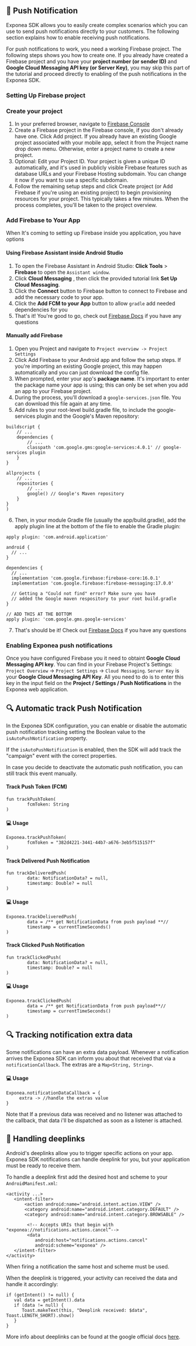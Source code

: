 ## 📣  Push Notification

Exponea SDK allows you to easily create complex scenarios which you can use to send push notifications directly to your customers. The following section explains how to enable receiving push notifications.

For push notifications to work, you need a working Firebase project. The following steps shows you how to create one. If you already have created a Firebase project and you have your **project number (or sender ID)** and **Google Cloud Messaging API key (or Server Key)**, you may skip this part of the tutorial and proceed directly to enabling of the push notifications in the Exponea SDK.

### Setting Up  Firebase project

### Create your project
1. In your preferred browser, navigate to [Firebase Console](https://console.firebase.google.com/u/0/)
2. Create a Firebase project in the Firebase console, if you don't already have one. Click Add project. If you already have an existing Google project associated with your mobile app, select it from the Project name drop down menu. Otherwise, enter a project name to create a new project.
3. Optional: Edit your Project ID. Your project is given a unique ID automatically, and it's used in publicly visible Firebase features such as database URLs and your Firebase Hosting subdomain. You can change it now if you want to use a specific subdomain.
4. Follow the remaining setup steps and click Create project (or Add Firebase if you're using an existing project) to begin provisioning resources for your project. This typically takes a few minutes. When the process completes, you'll be taken to the project overview.


### Add Firebase to Your App

When It's coming to setting up Firebase inside you application, you have options

#### Using Firebase Assistant inside Android Studio
  1. To open the Firebase Assistant in Android Studio:
  **Click Tools**  > **Firebase** to open the `Assistant window`.
  2. Click **Cloud Messaging** , then click the provided tutorial link **Set Up Cloud Messaging**.
  3. Click the **Connect** button to Firebase button to connect to Firebase and add the necessary code to your app.
  4.  Click the **Add FCM to your App** button to allow `gradle` add needed dependencies for you
  5. That's it! You're good to go, check out [Firebase Docs](https://firebase.google.com/docs/android/setup?authuser=0) if you have any questions

#### Manually add Firebase
  1. Open you Project and navigate to `Project overview -> Project Settings`
  2. Click Add Firebase to your Android app and follow the setup steps. If you're importing an existing Google project, this may happen automatically and you can just download the config file.
  3. When prompted, enter your app's **package name**. It's important to enter the package name your app is using; this can only be set when you add an app to your Firebase project.
  4. During the process, you'll download a `google-services.json` file. You can download this file again at any time.
  5. Add rules to your root-level build.gradle file, to include the google-services plugin and the Google's Maven repository:
  ```
  buildscript {
      // ...
      dependencies {
          // ...
          classpath 'com.google.gms:google-services:4.0.1' // google-services plugin
      }
  }

  allprojects {
      // ...
      repositories {
          // ...
          google() // Google's Maven repository
      }
  }
  )
  ```

6. Then, in your module Gradle file (usually the app/build.gradle), add the apply plugin line at the bottom of the file to enable the Gradle plugin:

  ```
  apply plugin: 'com.android.application'

  android {
    // ...
  }

  dependencies {
    // ...
    implementation 'com.google.firebase:firebase-core:16.0.1'
    implementation 'com.google.firebase:firebase-messaging:17.0.0'

    // Getting a "Could not find" error? Make sure you have
    // added the Google maven respository to your root build.gradle
  }

  // ADD THIS AT THE BOTTOM
  apply plugin: 'com.google.gms.google-services'

  ```

7. That's should be it! Check out [Firebase Docs](https://firebase.google.com/docs/android/setup?authuser=0) if you have any questions


  ### Enabling Exponea push notifications
Once you have configured Firebase you it need to obtaint **Google Cloud Messaging API key**. You can find in your Firebase Project's Settings: `Project Overview` -> `Project Settings` -> `Cloud Messaging`. `Server Key` is your **Google Cloud Messaging API Key**. All you need to do is to enter this key in the input field on the **Project / Settings / Push Notifications** in the Exponea web application.

## 🔍 Automatic track Push Notification

In the Exponea SDK configuration, you can enable or disable the automatic push notification tracking setting the Boolean value to the `isAutoPushNotification` property.

If the `isAutoPushNotification` is enabled, then the SDK will add track the "campaign" event with the correct properties.

In case you decide to deactivate the automatic push notification, you can still track this event manually.

#### Track Push Token (FCM)

```
fun trackPushToken(
        fcmToken: String
)
```
#### 💻 Usage

```
Exponea.trackPushToken(
        fcmToken = "382d4221-3441-44b7-a676-3eb5f515157f"
)
```

#### Track Delivered Push Notification

```
fun trackDeliveredPush(
        data: NotificationData? = null,
        timestamp: Double? = null
)
```

#### 💻 Usage

```
Exponea.trackDeliveredPush(
        data = /** get NotificationData from push payload **//
        timestamp = currentTimeSeconds()
)
```

#### Track Clicked Push Notification

```
fun trackClickedPush(
        data: NotificationData? = null,
        timestamp: Double? = null
)
```

#### 💻 Usage

```
Exponea.trackClickedPush(
        data = /** get NotificationData from push payload**//
        timestamp = currentTimeSeconds()
)
```
## 🔍 Tracking notification extra data
  Some notifications can have an extra data payload. Whenever a notification arrives the Exponea SDK can inform you about that received that via a `notificationCallback`. The extras are a `Map<String, String>`.

#### 💻 Usage

```
Exponea.notificationDataCallback = {
     extra -> //handle the extras value
}
```

Note that If a previous data was received and no listener was attached to the callback, that data i'll be dispatched as soon as a listener is attached.

## 🔗 Handling deeplinks
Android's deeplinks allow you to trigger specific actions on your app. Exponea SDK notifications can handle deeplink for you, but your application must be ready to receive them.

To handle a deeplink first add the desired host and scheme to your `AndroidManifest.xml`:
```
<activity ...>
   <intent-filter>
       <action android:name="android.intent.action.VIEW" />
       <category android:name="android.intent.category.DEFAULT" />
       <category android:name="android.intent.category.BROWSABLE" />

        <!-- Accepts URIs that begin with "exponea://notifications.actions.cancel”-->
        <data
           android:host="notifications.actions.cancel"
           android:scheme="exponea" />
   </intent-filter>
</activity>
```
When firing a notification the same host and scheme must be used.

When the deeplink is triggered, your activity can received the data and handle it accordingly:
```
if (getIntent() != null) {
   val data = getIntent().data
   if (data != null) {
      Toast.makeText(this, "Deeplink received: $data", Toast.LENGTH_SHORT).show()
   }
}
```
More info about deeplinks can be found at the google official docs [here](https://developer.android.com/training/app-links/deep-linking).